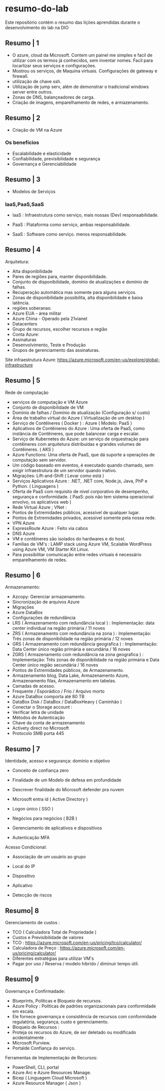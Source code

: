 # resumo-do-lab
Este repositório contém o resumo das lições aprendidas durante o desenvolvimento do lab na DIO
## Resumo | 1
- O azure, cloud da Microsoft. Contem um painel me simples e facil de utilizar com os termos já conhecidos, sem inventar nomes. Facil para locarlizar seus serviços e configurações.
- Mostrou os serviços, de Maquina virtuais. Configurações de gateway e firewall.
- utilização de chave ssh.
- Utilização de jump serv, além de demonstrar o tradicional windows server entre outros.
- Zonas de DNS, balançeadores de carga.
- Criação de imagens, emparelhamento de redes, e armazenamento.

## Resumo | 2
- Criação de VM na Azure
### Os benefícios
- Escalabilidade e elasticidade 
- Confiabilidade, previsibilidade e segurança 
- Governança e Gerenciabilidade

## Resumo | 3
- Modelos de Serviços
### IaaS,PaaS,SaaS

- IaaS : Infraestrutura como serviço, mais nossas (Dev) responsabilidade.

- PaaS : Plataforma como serviço, ambas responsabilidade. 

- SaaS : Software como serviço. menos responsabilidade.

## Resumo | 4

Arquitetura:
- Alta disponibilidade
- Pares de regiões para, manter disponibilidade.
- Conjunto de disponibilidade, domínio de atualizações e domínio de falhas.
- Recuperação automática mas somente para alguns serviços.
- Zonas de disponibilidade possibilita, alta disponibilidade e baixa latência.
- regiões soberanas:
- Azure EUA - área militar 
- Azure China - Operado pela 21vianet
- Datacenters
- Grupo de recursos, escolher recursos e região
- Conta Azure:
- Assinaturas
- Desenvolvimento, Teste e Produção
- Grupos de gerenciamento das assinaturas.

Site infraestrutura Azure:
https://azure.microsoft.com/en-us/explore/global-infrastructure

## Resumo | 5

Rede de computação
 
- serviços de computação e VM Azure
- Conjunto de disponibilidade de VM
- Domínio de falhas / Domínio de atualização (Configuração s/ custo)
- Área de trabalho virtual do Azure ( Virtualização de um desktop )
- Serviço de Contêineres ( Docker ) : Azure ( Modelo: PaaS )
- Aplicativos de Contêineres do Azure : Uma oferta de PaaS, como instância de Contêineres, que pode balancear carga e escalar.
- Serviço de Kubernetes do Azure: um serviço de orquestração para contêineres com arquitetura distribuídas e grandes volumes de Contêineres. ( AKS )
- Azure Functions: Uma oferta de PaaS, que dá suporte a operações de computação sem servidor.
- Um código baseado em eventos, é executado quando chamado, sem exigir infraestrutura de um servidor quando inativo.
- Migrações: Lift-and-Shift ( Levar como está )
- Serviços Aplicativos Azure : .NET, .NET core, Node.js, Java, PhP e Python. ( Linguagens )
- Oferta de PaaS com requisito de nível corporativo de desempenho, segurança e conformidade. ( PaaS: pois não tem sistema operacional envolvo, os aplicativos web )
- Rede Virtual Azure ; VNet :
- Pontos de Extremidades públicos, acessível de qualquer lugar.
- Pontos de Extremidades privados, acessível somente pela nossa rede.
- VPN Azure
- ExpressRoute Azure : Feito via cabos
- DNS Azure
- VM e contêineres são isolados do hardwares e do host.
- Famílias de VM's : LAMP stack using Azure VM, Scalable WordPress using Azure VM, VM Starter Kit Linux.
- Para possibilitar comunicação entre redes virtuais é necessário emparelhamento de redes.

## Resumo | 6

Armazenamento:

- Azcopy: Gerenciar armazenamento.
- Sincronização de arquivos Azure
- Migrações 
- Azure DataBox
- Configurações de redundância 
- LRS ( Armazenamento com redundância local ) : Implementação: data center individual na região primária / 11 noves
- ZRS ( Armazenamento com redundância na zona ) : Implementação: Três zonas de disponibilidade na região primária / 12 noves
- GRS ( Armazenamento com redundância geografica ) : Implementação: Data Center único  região primária e secundária / 16 noves
- ZGRS ( Armazenamento com redundância na zona geografica ) : Implementação: Três zonas de disponibilidade na região primária e Data Center único  região secundária / 16 noves
- Pontos de Extremidades públicos, de Armazenamento.
- Armazenamento blog, Data Lake, Armazenamento Azure, Armazenamento filas, Armazenamento em tabelas.
- Camadas de acesso.
- Frequente / Esporádico / Frio / Arquivo morto
- Azure DataBox comporta até 80 TB
- DataBox Disk / DataBox / DataBoxHeavy ( Caminhão )
- Conectar o Storage account :
- Verificar letra de unidade 
- Métodos de Autenticação 
- Chave da conta de armazenamento 
- Activety direct no Microsoft
- Protocolo SMB porta 445

## Resumo | 7

Identidade, acesso e segurança: domínio e objetivo 

- Conceito de confiança zero

- Finalidade de um Modelo de defesa em profundidade 

- Descrever finalidade do Microsoft defender pra nuvem 

- Microsoft entra id ( Active Directory )

- Logon único ( SSO )

- Negócios para negócios ( B2B )

- Gerenciamento de aplicativos e dispositivos 

- Autenticação MFA

Acesso Condicional:

- Associação de um usuário ao grupo 

- Local do IP

- Dispositivo

- Aplicativo 

- Detecção de riscos

## Resumo| 8

Gerenciamento de custos :

- TCO ( Calculadora Total de Propriedade )
- Custos e Previsibilidade de valores 
- TCO : https://azure.microsoft.com/en-us/pricing/tco/calculator/
- Calculadora de Preço : https://azure.microsoft.com/en-us/pricing/calculator/
- Diferentes estratégias para utilizar VM's  
- Pagar por uso / Reserva / modelo híbrido / diminuir tempo útil.

## Resumo| 9

Governança e Confirmadade: 

- Blueprints, Políticas e Bloqueio de recursos.
- Azure Policy : Políticas de padrões organizacionais para conformidade em escala.
- Ele fornece governança e consistência de recursos com conformidade regulatória, segurança, custo e gerenciamento.
- Bloqueio de Recursos :
- Proteja os recursos do Azure, de ser deletado ou modificado acidentalmente .
- Microsoft Purview.
- Portalde Confiança do serviço.

Ferramentas de Implementação de Recursos:

- PowerShell, CLI, portal
- Azure Arc e Azure Resources Manage.
- Bícep ( Linguagem Cloud Microsoft )
- Azure Resource Manager ( Json )